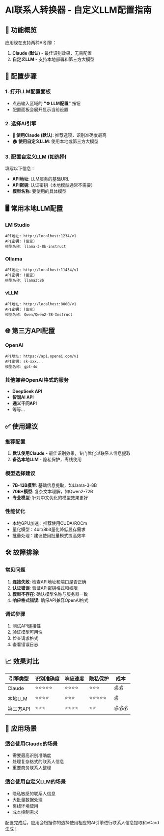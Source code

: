# AI联系人转换器 - 自定义LLM配置指南

## 🎯 功能概览

应用现在支持两种AI引擎：
1. **Claude (默认)** - 最佳识别效果，无需配置
2. **自定义LLM** - 支持本地部署和第三方大模型

## 🔧 配置步骤

### 1. 打开LLM配置面板
- 点击输入区域的 **"⚙️ LLM配置"** 按钮
- 配置面板会展开显示当前设置

### 2. 选择AI引擎
- **🔮 使用Claude (默认)**: 推荐选项，识别准确度最高
- **🏠 使用自定义LLM**: 使用本地或第三方大模型

### 3. 配置自定义LLM (如选择)
填写以下信息：
- **API地址**: LLM服务的基础URL
- **API密钥**: 认证密钥（本地模型通常不需要）
- **模型名称**: 要使用的具体模型

## 🖥️ 常用本地LLM配置

### LM Studio
```
API地址: http://localhost:1234/v1
API密钥: (留空)
模型名称: llama-3-8b-instruct
```

### Ollama
```
API地址: http://localhost:11434/v1
API密钥: (留空)
模型名称: llama3:8b
```

### vLLM
```
API地址: http://localhost:8000/v1
API密钥: (留空)
模型名称: Qwen/Qwen2-7B-Instruct
```

## 🌐 第三方API配置

### OpenAI
```
API地址: https://api.openai.com/v1
API密钥: sk-xxx...
模型名称: gpt-4o
```

### 其他兼容OpenAI格式的服务
- **DeepSeek API**
- **智谱AI API** 
- **通义千问API**
- 等等...

## ✅ 使用建议

### 推荐配置
1. **默认使用Claude** - 最佳识别效果，专门优化过联系人信息提取
2. **备选本地LLM** - 隐私保护，离线使用

### 模型选择建议
- **7B-13B模型**: 基础信息提取，如Llama-3-8B
- **70B+模型**: 复杂文本理解，如Qwen2-72B
- **专业模型**: 针对中文优化的模型效果更好

### 性能优化
- 本地GPU加速：推荐使用CUDA/ROCm
- 量化模型：4bit/8bit量化降低显存需求
- 批量处理：建议使用批量模式提高效率

## 🛠️ 故障排除

### 常见问题
1. **连接失败**: 检查API地址和端口是否正确
2. **认证错误**: 验证API密钥格式和权限
3. **模型不存在**: 确认模型名称与服务器一致
4. **响应格式错误**: 确保API兼容OpenAI格式

### 调试步骤
1. 测试API连接性
2. 验证模型可用性
3. 检查请求格式
4. 查看错误日志

## 📈 效果对比

| 引擎类型 | 识别准确度 | 响应速度 | 隐私保护 | 成本 |
|---------|-----------|----------|----------|------|
| Claude | ⭐⭐⭐⭐⭐ | ⭐⭐⭐⭐ | ⭐⭐⭐ | 💰💰 |
| 本地LLM | ⭐⭐⭐⭐ | ⭐⭐⭐ | ⭐⭐⭐⭐⭐ | 💰 |
| 第三方API | ⭐⭐⭐ | ⭐⭐⭐⭐ | ⭐⭐ | 💰💰💰 |

## 🎯 应用场景

### 适合使用Claude的场景
- 需要最高识别准确度
- 处理复杂格式的联系人信息
- 重要商务联系人整理

### 适合使用自定义LLM的场景
- 隐私敏感的联系人信息
- 大批量数据处理
- 离线环境使用
- 成本控制需求

配置完成后，应用会根据你的选择使用相应的AI引擎进行联系人信息提取和vCard生成！

